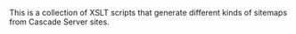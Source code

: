 This is a collection of XSLT scripts that generate different kinds of sitemaps from Cascade Server sites.